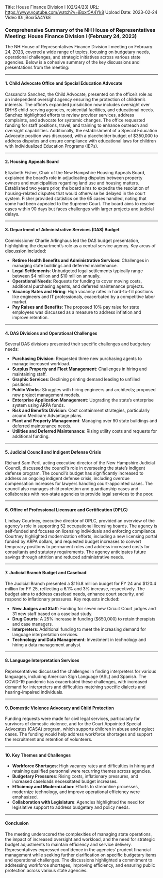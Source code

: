 Title: House Finance Division I (02/24/23)
URL: https://www.youtube.com/watch?v=jBoxr5A4Yk8
Upload Date: 2023-02-24
Video ID: jBoxr5A4Yk8

### Comprehensive Summary of the NH House of Representatives Meeting: House Finance Division I (February 24, 2023)

The NH House of Representatives Finance Division I meeting on February 24, 2023, covered a wide range of topics, focusing on budgetary needs, operational challenges, and strategic initiatives across various state agencies. Below is a cohesive summary of the key discussions and presentations from the meeting:

---

#### **1. Child Advocate Office and Special Education Advocate**
Cassandra Sanchez, the Child Advocate, presented on the office’s role as an independent oversight agency ensuring the protection of children’s interests. The office’s expanded jurisdiction now includes oversight over DHHS child-serving agencies, residential facilities, and educational needs. Sanchez highlighted efforts to review provider services, address complaints, and advocate for systemic changes. The office requested funding for staff positions, travel, and training to enhance outreach and oversight capabilities. Additionally, the establishment of a Special Education Advocate position was discussed, with a placeholder budget of $350,000 to address disputes and ensure compliance with educational laws for children with Individualized Education Programs (IEPs).

---

#### **2. Housing Appeals Board**
Elizabeth Fisher, Chair of the New Hampshire Housing Appeals Board, explained the board’s role in adjudicating disputes between property owners and municipalities regarding land use and housing matters. Established two years prior, the board aims to expedite the resolution of housing-related disputes that would otherwise be delayed in the court system. Fisher provided statistics on the 65 cases handled, noting that some had been appealed to the Supreme Court. The board aims to resolve cases within 90 days but faces challenges with larger projects and judicial delays.

---

#### **3. Department of Administrative Services (DAS) Budget**
Commissioner Charlie Arlinghaus led the DAS budget presentation, highlighting the department’s role as a central service agency. Key areas of discussion included:
- **Retiree Health Benefits and Administrative Services**: Challenges in managing state buildings and deferred maintenance.
- **Legal Settlements**: Unbudgeted legal settlements typically range between $4 million and $10 million annually.
- **Operational Needs**: Requests for funding to cover moving costs, additional purchasing agents, and deferred maintenance projects.
- **Vacancy Rates and Hiring**: High vacancy rates in hard-to-fill positions like engineers and IT professionals, exacerbated by a competitive labor market.
- **Pay Raises and Benefits**: The proposed 10% pay raise for state employees was discussed as a measure to address inflation and improve retention.

---

#### **4. DAS Divisions and Operational Challenges**
Several DAS divisions presented their specific challenges and budgetary needs:
- **Purchasing Division**: Requested three new purchasing agents to manage increased workload.
- **Surplus Property and Fleet Management**: Challenges in hiring and maintaining staff.
- **Graphic Services**: Declining printing demand leading to unfilled positions.
- **Public Works**: Struggles with hiring engineers and architects; proposed new project management models.
- **Enterprise Application Management**: Upgrading the state’s enterprise system using ARPA funds.
- **Risk and Benefits Division**: Cost containment strategies, particularly around Medicare Advantage plans.
- **Plant and Property Management**: Managing over 90 state buildings and deferred maintenance needs.
- **Utilities and Deferred Maintenance**: Rising utility costs and requests for additional funding.

---

#### **5. Judicial Council and Indigent Defense Crisis**
Richard Sam Peril, acting executive director of the New Hampshire Judicial Council, discussed the council’s role in overseeing the state’s indigent defense program. The council’s budget has significantly increased to address an ongoing indigent defense crisis, including overdue compensation increases for lawyers handling court-appointed cases. The council also manages child protection and guardianship cases and collaborates with non-state agencies to provide legal services to the poor.

---

#### **6. Office of Professional Licensure and Certification (OPLC)**
Lindsay Courtney, executive director of OPLC, provided an overview of the agency’s role in supporting 52 occupational licensing boards. The agency is self-funded and focuses on licensing individuals and enforcing compliance. Courtney highlighted modernization efforts, including a new licensing portal funded by ARPA dollars, and requested budget increases to convert temporary positions to permanent roles and address increased costs for consultants and statutory requirements. The agency anticipates future savings through attrition and reduced administrative needs.

---

#### **7. Judicial Branch Budget and Caseload**
The Judicial Branch presented a $116.8 million budget for FY 24 and $120.4 million for FY 25, reflecting a 6.1% and 3% increase, respectively. The budget aims to address caseload needs, enhance court security, and respond to inflationary pressures. Key requests included:
- **New Judges and Staff**: Funding for seven new Circuit Court judges and 31 new staff based on a caseload study.
- **Drug Courts**: A 25% increase in funding ($650,000) to retain therapists and case managers.
- **Interpreters**: Additional funding to meet the increasing demand for language interpretation services.
- **Technology and Data Management**: Investment in technology and hiring a data management analyst.

---

#### **8. Language Interpretation Services**
Representatives discussed the challenges in finding interpreters for various languages, including American Sign Language (ASL) and Spanish. The COVID-19 pandemic has exacerbated these challenges, with increased demand for interpreters and difficulties matching specific dialects and hearing-impaired individuals.

---

#### **9. Domestic Violence Advocacy and Child Protection**
Funding requests were made for civil legal services, particularly for survivors of domestic violence, and for the Court Appointed Special Advocates (CASA) program, which supports children in abuse and neglect cases. The funding would help address workforce shortages and support the recruitment and retention of volunteers.

---

#### **10. Key Themes and Challenges**
- **Workforce Shortages**: High vacancy rates and difficulties in hiring and retaining qualified personnel were recurring themes across agencies.
- **Budgetary Pressures**: Rising costs, inflationary pressures, and increased caseloads necessitated budget increases.
- **Efficiency and Modernization**: Efforts to streamline processes, modernize technology, and improve operational efficiency were emphasized.
- **Collaboration with Legislature**: Agencies highlighted the need for legislative support to address budgetary and policy needs.

---

#### **Conclusion**
The meeting underscored the complexities of managing state operations, the impact of increased oversight and workload, and the need for strategic budget adjustments to maintain efficiency and service delivery. Representatives expressed confidence in the agencies’ prudent financial management while seeking further clarification on specific budgetary items and operational challenges. The discussions highlighted a commitment to addressing workforce shortages, improving efficiency, and ensuring public protection across various state agencies.